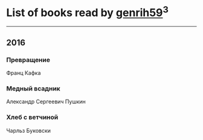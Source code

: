 # List of books read by [genrih59](https://www.facebook.com/app_scoped_user_id/872361436199401/)<sup>3</sup>
---

## 2016

### Превращение
Франц Кафка


### Медный всадник
Александр Сергеевич Пушкин


### Хлеб с ветчиной
Чарльз Буковски



